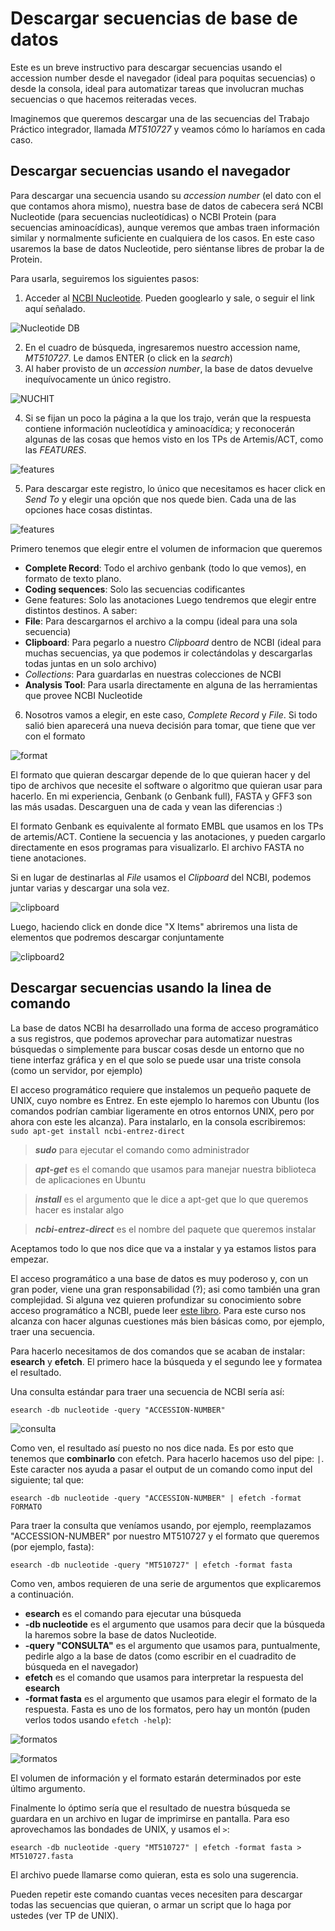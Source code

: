 # Descargar secuencias de base de datos

Este es un breve instructivo para descargar secuencias usando el accession number desde el navegador (ideal para poquitas secuencias) o desde la consola, ideal para automatizar tareas que involucran muchas secuencias o que hacemos reiteradas veces.

Imaginemos que queremos descargar una de las secuencias del Trabajo Práctico integrador, llamada _MT510727_ y veamos cómo lo haríamos en cada caso. 

## Descargar secuencias usando el navegador

Para descargar una secuencia usando su _accession number_ (el dato con el que contamos ahora mismo), nuestra base de datos de cabecera será NCBI Nucleotide (para secuencias nucleotídicas) o NCBI Protein (para secuencias aminoacídicas), aunque veremos que ambas traen información similar y normalmente suficiente en cualquiera de los casos. En este caso usaremos la base de datos Nucleotide, pero siéntanse libres de probar la de Protein. 

Para usarla, seguiremos los siguientes pasos:

1. Acceder al [NCBI Nucleotide](https://www.ncbi.nlm.nih.gov/nucleotide/). Pueden googlearlo y sale, o seguir el link aquí señalado.

![Nucleotide DB](images/nucleotide.png)

2. En el cuadro de búsqueda, ingresaremos nuestro accession name, _MT510727_. Le damos ENTER (o click en la _search_)
3. Al haber provisto de un _accession number_, la base de datos devuelve inequívocamente un único registro. 

![NUCHIT](images/nuchit.png)

4. Si se fijan un poco la página a la que los trajo, verán que la respuesta contiene información nucleotídica y aminoacídica; y reconocerán algunas de las cosas que hemos visto en los TPs de Artemis/ACT, como las _FEATURES_.

![features](images/features.png)

5. Para descargar este registro, lo único que necesitamos es hacer click en _Send To_ y elegir una opción que nos quede bien. Cada una de las opciones hace cosas distintas. 

![features](images/sendto.png)

Primero tenemos que elegir entre el volumen de informacion que queremos
- **Complete Record**: Todo el archivo genbank (todo lo que vemos), en formato de texto plano.
- **Coding sequences**: Solo las secuencias codificantes
- Gene features: Solo las anotaciones
Luego tendremos que elegir entre distintos destinos. A saber:
 - **File**: Para descargarnos el archivo a la compu (ideal para una sola secuencia)
 - **Clipboard**: Para pegarlo a nuestro _Clipboard_ dentro de NCBI (ideal para muchas secuencias, ya que podemos ir colectándolas y descargarlas todas juntas en un solo archivo)
 - *Collections*: Para guardarlas en nuestras colecciones de NCBI
 - **Analysis Tool**: Para usarla directamente en alguna de las herramientas que provee NCBI Nucleotide

6. Nosotros vamos a elegir, en este caso, _Complete Record_ y _File_. Si todo salió bien aparecerá una nueva decisión para tomar, que tiene que ver con el formato

![format](images/format.png)

El formato que quieran descargar depende de lo que quieran hacer y del tipo de archivos que necesite el software o algoritmo que quieran usar para hacerlo. En mi experiencia, Genbank (o Genbank full), FASTA y GFF3 son las más usadas. Descarguen una de cada y vean las diferencias :)

El formato Genbank es equivalente al formato EMBL que usamos en los TPs de artemis/ACT. Contiene la secuencia y las anotaciones, y pueden cargarlo directamente en esos programas para visualizarlo. El archivo FASTA no tiene anotaciones. 

Si en lugar de destinarlas al _File_ usamos el _Clipboard_ del NCBI, podemos juntar varias y descargar una sola vez. 

![clipboard](images/clipboard.png)

Luego, haciendo click en donde dice "X Items" abriremos una lista de elementos que podremos descargar conjuntamente

![clipboard2](images/clipboard2.png)

## Descargar secuencias usando la linea de comando

La base de datos NCBI ha desarrollado una forma de acceso programático a sus registros, que podemos aprovechar para automatizar nuestras búsquedas o simplemente para buscar cosas desde un entorno que no tiene interfaz gráfica y en el que solo se puede usar una triste consola (como un servidor, por ejemplo)

El acceso programático requiere que instalemos un pequeño paquete de UNIX, cuyo nombre es Entrez. En este ejemplo lo haremos con Ubuntu (los comandos podrían cambiar ligeramente en otros entornos UNIX, pero por ahora con este les alcanza). Para instalarlo, en la consola escribiremos: `sudo apt-get install ncbi-entrez-direct`

> **_sudo_** para ejecutar el comando como administrador

> **_apt-get_** es el comando que usamos para manejar nuestra biblioteca de aplicaciones en Ubuntu

> **_install_** es el argumento que le dice a apt-get que lo que queremos hacer es instalar algo

> **_ncbi-entrez-direct_** es el nombre del paquete que queremos instalar

Aceptamos todo lo que nos dice que va a instalar y ya estamos listos para empezar. 

El acceso programático a una base de datos es muy poderoso y, con un gran poder, viene una gran responsabilidad (?); asi como también una gran complejidad. Si alguna vez quieren profundizar su conocimiento sobre acceso programático a NCBI, puede leer [este libro](https://www.ncbi.nlm.nih.gov/books/NBK179288/). Para este curso nos alcanza con hacer algunas cuestiones más bien básicas como, por ejemplo, traer una secuencia.

Para hacerlo necesitamos de dos comandos que se acaban de instalar: **esearch** y **efetch**. El primero hace la búsqueda y el segundo lee y formatea el resultado. 

Una consulta estándar para traer una secuencia de NCBI sería así:

	esearch -db nucleotide -query "ACCESSION-NUMBER" 

![consulta](images/consulta.png)

Como ven, el resultado así puesto no nos dice nada. Es por esto que tenemos que **combinarlo** con efetch. Para hacerlo hacemos uso del pipe: `|`. Este caracter nos ayuda a pasar el output de un comando como input del siguiente; tal que:

	esearch -db nucleotide -query "ACCESSION-NUMBER" | efetch -format FORMATO

Para traer la consulta que veníamos usando, por ejemplo, reemplazamos "ACCESSION-NUMBER" por nuestro MT510727 y el formato que queremos (por ejemplo, fasta):

	esearch -db nucleotide -query "MT510727" | efetch -format fasta

Como ven, ambos requieren de una serie de argumentos que explicaremos a continuación. 
- **esearch** es el comando para ejecutar una búsqueda
- **-db nucleotide** es el argumento que usamos para decir que la búsqueda la haremos sobre la base de datos Nucleotide. 
- **-query "CONSULTA"** es el argumento que usamos para, puntualmente, pedirle algo a la base de datos (como escribir en el cuadradito de búsqueda en el navegador)
- **efetch** es el comando que usamos para interpretar la respuesta del **esearch**
- **-format fasta** es el argumento que usamos para elegir el formato de la respuesta. Fasta es uno de los formatos, pero hay un montón (puden verlos todos usando `efetch -help`):
  
![formatos](images/formatheders.png)

![formatos](images/formats.png)

El volumen de información y el formato estarán determinados por este último argumento.

Finalmente lo óptimo sería que el resultado de nuestra búsqueda se guardara en un archivo en lugar de imprimirse en pantalla. Para eso aprovechamos las bondades de UNIX, y usamos el `>`:

	esearch -db nucleotide -query "MT510727" | efetch -format fasta > MT510727.fasta

El archivo puede llamarse como quieran, esta es solo una sugerencia.

Pueden repetir este comando cuantas veces necesiten para descargar todas las secuencias que quieran, o armar un script que lo haga por ustedes (ver TP de UNIX). 



